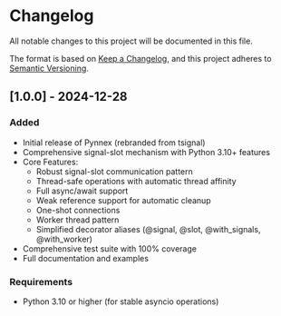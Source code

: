 <!-- CHANGELOG.md -->

# Changelog
All notable changes to this project will be documented in this file.

The format is based on [Keep a Changelog](https://keepachangelog.com/en/1.0.0/),
and this project adheres to [Semantic Versioning](https://semver.org/spec/v2.0.0.html).

## [1.0.0] - 2024-12-28

### Added
- Initial release of Pynnex (rebranded from tsignal)
- Comprehensive signal-slot mechanism with Python 3.10+ features
- Core Features:
  - Robust signal-slot communication pattern
  - Thread-safe operations with automatic thread affinity
  - Full async/await support
  - Weak reference support for automatic cleanup
  - One-shot connections
  - Worker thread pattern
  - Simplified decorator aliases (@signal, @slot, @with_signals, @with_worker)
- Comprehensive test suite with 100% coverage
- Full documentation and examples

### Requirements
- Python 3.10 or higher (for stable asyncio operations)
